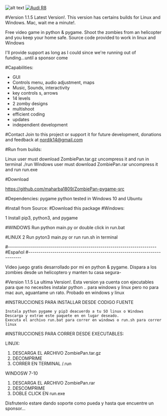 ![alt text]()
[![Audi R8](https://linuxparaorcos.files.wordpress.com/2019/06/version_1.1.6.png?w=748&h=589)](https://youtu.be/xbB2Gn_d1VE)

#Version 1.1.5 Latest Version!. This version has certains  builds for Linux and Windows. Mac, wait me a minute!.

Free video game in python & pygame. Shoot the zombies from an helicopter and you keep your home safe. 
Source code provided to work in linux and Windows 

I'll provide support as long as I could since we're running out of funding...until a sponsor come

#Capabilities:
-   GUI
-   Controls menu, audio adjustment, maps
-   Music, Sounds, interactivity
-   key controls s, arrows
-   14 levels
-   2 zomby designs
-   multishoot
-   efficient coding
-   updates
-   independient development

#Contact
Join to this project or support it for future development, donations and feedback at
nordik14@gmail.com

#Run from builds:

Linux user must download ZombiePan.tar.gz uncompress it and run in terminal ./run 
Windows user must download ZombiePan.rar uncompress it and run run.exe


#Download 

https://github.com/maharba1809/ZombiePan-pygame-src

#Dependencies: pygame python tested in Windows 10 and Ubuntu


#Install from Source: #Download this package #Windows:

1    Install pip3, python3, and pygame

#WINDOWS
    Run python main.py or double click in run.bat 

#LINUX
2   Run  pyton3 main.py or run run.sh in terminal
    

#-------------------------------------------------------------------------- #Español #--------------------------------------------------------------------------

Video juego gratis desarrollado por mi  en python & pygame. Dispara a los zombies desde un helicoptero y manten tu casa segura-

#Version 1.1.5 La ultima Version!. Esta version ya cuenta con ejecutables para que no necesites instalar python .. para windows y linux pero no para mac aun, aguantame un rato.
Probado en windows y linux

#INSTRUCCIONES PARA INSTALLAR DESDE CODIGO FUENTE

    Instala python pygame y pip3 deacuerdo a tu SO linux o Windows
    Descarga y extrae este paquete en en lugar deseado.
    Executa el archivo run.bat para correr en windows o run.sh para correr linux

#INSTRUCCIONES PARA CORRER DESDE EXECUTABLES:

LINUX:

1. DESCARGA EL ARCHIVO ZombiePan.tar.gz
2. DECOMPRIME
2. CORRER EN TERMINAL /.run

WINDOSW 7-10

1. DESCARGA EL ARCHIVO ZombiePan.rar
2. DESCOMPRIME
3. DOBLE CLICK EN run.exe

Disfrutenlo  estare dando soporte como pueda y hasta que encuentre un sponsor...
